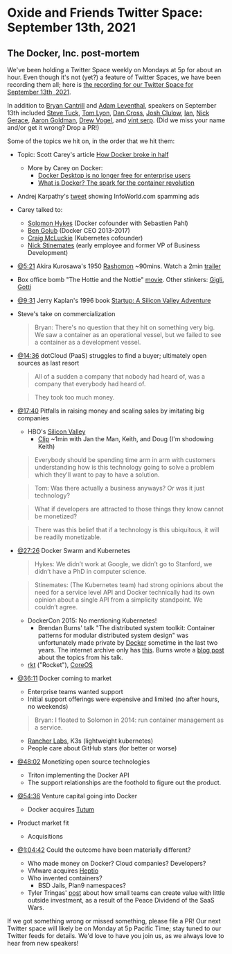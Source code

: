 # Oxide and Friends Twitter Space: September 13th, 2021

## The Docker, Inc. post-mortem

We've been holding a Twitter Space weekly on Mondays at 5p for about an hour.
Even though it's not (yet?) a feature of Twitter Spaces, we have been
recording them all; here is
[the recording for our Twitter Space for September 13th, 2021](https://youtu.be/l9LTJdT0sZ8).

In addition to
[Bryan Cantrill](https://twitter.com/bcantrill) and
[Adam Leventhal](https://twitter.com/ahl),
speakers on September 13th included
[Steve Tuck](https://twitter.com/sdtuck),
[Tom Lyon](https://twitter.com/aka_pugs),
[Dan Cross](https://twitter.com/DanCrossNYC),
[Josh Clulow](https://twitter.com/jmclulow),
[Ian](https://twitter.com/iangrunert),
[Nick Gerace](https://twitter.com/nickgeracehacks),
[Aaron Goldman](https://twitter.com/aarondgoldman),
[Drew Vogel](https://twitter.com/drewonpaper),
and [vint serp](https://twitter.com/ZackMaril).
(Did we miss your name and/or get it wrong? Drop a PR!)

Some of the topics we hit on, in the order that we hit them:

- Topic: Scott Carey's article [How Docker broke in half][docker-broke]
  - More by Carey on Docker:
    - [Docker Desktop is no longer free for enterprise users][docker-desktop]
    - [What is Docker? The spark for the container revolution][docker-what-is]
- Andrej Karpathy's [tweet](https://twitter.com/karpathy/status/1435827240286109702)
  showing InfoWorld.com spamming ads
- Carey talked to:
  - [Solomon Hykes](https://twitter.com/solomonstre)
    (Docker cofounder with Sebastien Pahl)
  - [Ben Golub](https://twitter.com/golubbe) (Docker CEO 2013-2017)
  - [Craig McLuckie](https://twitter.com/cmcluck) (Kubernetes cofounder)
  - [Nick Stinemates](https://twitter.com/nickstinemates)
    (early employee and former VP of Business Development)
- [@5:21](https://youtu.be/l9LTJdT0sZ8?t=321)
  Akira Kurosawa's 1950 [Rashomon](https://en.wikipedia.org/wiki/Rashomon) ~90mins.
  Watch a 2min [trailer](https://www.youtube.com/watch?v=xCZ9TguVOIA)
- Box office bomb "The Hottie and the Nottie" [movie][hottie].
  Other stinkers: [Gigli](https://en.wikipedia.org/wiki/Gigli),
  [Gotti](https://en.wikipedia.org/wiki/Gotti_(1996_film))
- [@9:31](https://youtu.be/l9LTJdT0sZ8?t=571)
  Jerry Kaplan's 1996 book [Startup: A Silicon Valley Adventure][startup]
- Steve's take on commercialization
  > Bryan: There's no question that they hit on something very big.
  > We saw a container as an operational vessel, but we failed to see
  > a container as a development vessel.
- [@14:36](https://youtu.be/l9LTJdT0sZ8?t=876)
  dotCloud (PaaS) struggles to find a buyer; ultimately open sources as last resort
  > All of a sudden a company that nobody had heard of,
  > was a company that everybody had heard of.

  > They took too much money.
- [@17:40](https://youtu.be/l9LTJdT0sZ8?t=1060)
  Pitfalls in raising money and scaling sales by imitating big companies
  - HBO's [Silicon Valley](https://en.wikipedia.org/wiki/Silicon_Valley_(TV_series))
    - [Clip](https://youtu.be/de5vU7NLu8o) ~1min with
      Jan the Man, Keith, and Doug (I'm shodowing Keith)
  > Everybody should be spending time arm in arm with customers understanding
  > how is this technology going to solve a problem
  > which they'll want to pay to have a solution.

  > Tom: Was there actually a business anyways? Or was it just technology?

  > What if developers are attracted to those things they know cannot be monetized?

  > There was this belief that if a technology is this ubiquitous,
  > it will be readily monetizable.
- [@27:26](https://youtu.be/l9LTJdT0sZ8?t=1646) Docker Swarm and Kubernetes
  > Hykes: We didn’t work at Google, we didn’t go to Stanford,
  > we didn’t have a PhD in computer science.

  > Stinemates: (The Kubernetes team) had strong opinions about the need for a
  > service level API and Docker technically had its own opinion about a
  > single API from a simplicity standpoint. We couldn’t agree.
  - DockerCon 2015: No mentioning Kubernetes!
    - Brendan Burns' talk "The distributed system toolkit: Container patterns for
      modular distributed system design" was unfortunately made private
      by [Docker](https://www.youtube.com/c/DockerIo) sometime in the last two years.
      The internet archive only has [this][burns-dockercon].
      Burns wrote a [blog post][burns-blog] about the topics from his talk.
  - [rkt](https://github.com/rkt/rkt/) ("Rocket"),
    [CoreOS](https://en.wikipedia.org/wiki/Container_Linux)
- [@36:11](https://youtu.be/l9LTJdT0sZ8?t=2171) Docker coming to market
  - Enterprise teams wanted support
  - Initial support offerings were expensive and limited
    (no after hours, no weekends)
  > Bryan: I floated to Solomon in 2014: run container management as a service.
  - [Rancher Labs](https://en.wikipedia.org/wiki/Rancher_Labs),
    K3s (lightweight kubernetes)
  - People care about GitHub stars (for better or worse)
- [@48:02](https://youtu.be/l9LTJdT0sZ8?t=2882)
  Monetizing open source technologies
  - Triton implementing the Docker API
  - The support relationships are the foothold to figure out the product.
- [@54:36](https://youtu.be/l9LTJdT0sZ8?t=3276)
  Venture capital going into Docker
  - Docker acquires [Tutum](https://www.docker.com/blog/docker-acquires-tutum/)
- Product market fit
  - Acquisitions
- [@1:04:42](https://youtu.be/l9LTJdT0sZ8?t=3882)
  Could the outcome have been materially different?
  - Who made money on Docker? Cloud companies? Developers?
  - VMware acquires [Heptio][heptio]
  - Who invented containers?
    - BSD Jails, Plan9 namespaces?
  - Tyler Tringas' [post](https://calmfund.com/writing/investment-memo-calm-fund-2)
    about how small teams can create value with little outside investment, as
    a result of the Peace Dividend of the SaaS Wars.

If we got something wrong or missed something, please file a PR!
Our next Twitter space will likely be on Monday at 5p Pacific Time; stay tuned
to our Twitter feeds for details.  We'd love to have you join us, as we
always love to hear from new speakers!

[docker-broke]: https://www.infoworld.com/article/3632142/how-docker-broke-in-half.html
[docker-desktop]: https://www.infoworld.com/article/3630393/docker-desktop-is-no-longer-free-for-enterprise-users.html
[docker-what-is]: https://www.infoworld.com/article/3204171/what-is-docker-the-spark-for-the-container-revolution.html
[hottie]: https://en.wikipedia.org/wiki/The_Hottie_and_the_Nottie
[startup]: https://www.google.com/books/edition/Startup/dih2GDy5cHEC?hl=en
[burns-dockercon]: https://web.archive.org/web/20151014150029/https://www.youtube.com/watch?v=Ph3t8jIt894
[burns-blog]: https://kubernetes.io/blog/2015/06/the-distributed-system-toolkit-patterns/
[heptio]: https://techcrunch.com/2018/11/06/vmware-acquires-heptio-the-startup-founded-by-2-co-founders-of-kubernetes/

